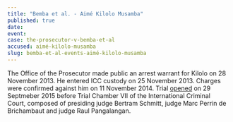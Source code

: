 ```yaml
---
title: "Bemba et al. - Aimé Kilolo Musamba"
published: true
date:
event:
case: the-prosecutor-v-bemba-et-al
accused: aimé-kilolo-musamba
slug: bemba-et-al-events-aimé-kilolo-musamba
---
```


The Office of the Prosecutor made public an arrest warrant for Kilolo on 28 November 2013. He entered ICC custody on 25 November 2013. Charges were confirmed against him on 11 November 2014. Trial [opened](https://www.icc-cpi.int/en_menus/icc/press%20and%20media/press%20releases/Pages/pr1155.aspx) on 29 Septmeber 2015 before Trial Chamber VII of the International Criminal Court, composed of presiding judge Bertram Schmitt, judge Marc Perrin de Brichambaut and judge Raul Pangalangan.


